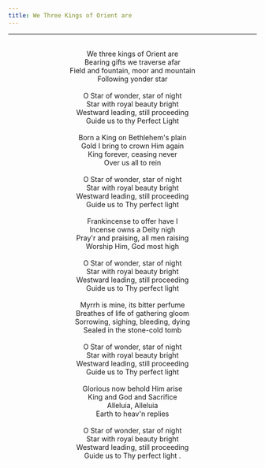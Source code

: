```yaml
---
title: We Three Kings of Orient are
---
```


---
<center>
<br/>
We three kings of Orient are<br/>
Bearing gifts we traverse afar<br/>
Field and fountain, moor and mountain<br/>
Following yonder star<br/>
<br/>
O Star of wonder, star of night<br/>
Star with royal beauty bright<br/>
Westward leading, still proceeding<br/>
Guide us to thy Perfect Light<br/>
<br/>
Born a King on Bethlehem's plain<br/>
Gold I bring to crown Him again<br/>
King forever, ceasing never<br/>
Over us all to rein<br/>
<br/>
O Star of wonder, star of night<br/>
Star with royal beauty bright<br/>
Westward leading, still proceeding<br/>
Guide us to Thy perfect light<br/>
<br/>
Frankincense to offer have I<br/>
Incense owns a Deity nigh<br/>
Pray'r and praising, all men raising<br/>
Worship Him, God most high<br/>
<br/>
O Star of wonder, star of night<br/>
Star with royal beauty bright<br/>
Westward leading, still proceeding<br/>
Guide us to Thy perfect light<br/>
<br/>
Myrrh is mine, its bitter perfume<br/>
Breathes of life of gathering gloom<br/>
Sorrowing, sighing, bleeding, dying<br/>
Sealed in the stone-cold tomb<br/>
<br/>
O Star of wonder, star of night<br/>
Star with royal beauty bright<br/>
Westward leading, still proceeding<br/>
Guide us to Thy perfect light<br/>
<br/>
Glorious now behold Him arise<br/>
King and God and Sacrifice<br/>
Alleluia, Alleluia<br/>
Earth to heav'n replies<br/>
<br/>
O Star of wonder, star of night<br/>
Star with royal beauty bright<br/>
Westward leading, still proceeding<br/>
Guide us to Thy perfect light .<br/>

</center>